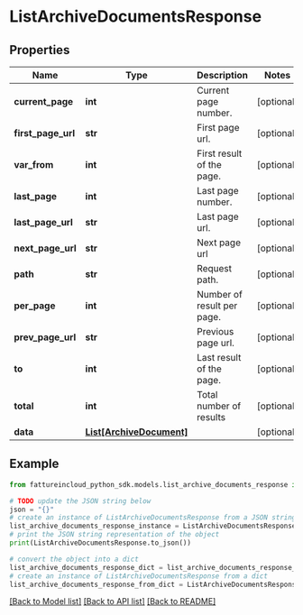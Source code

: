 # ListArchiveDocumentsResponse



## Properties

Name | Type | Description | Notes
------------ | ------------- | ------------- | -------------
**current_page** | **int** | Current page number. | [optional] 
**first_page_url** | **str** | First page url. | [optional] 
**var_from** | **int** | First result of the page. | [optional] 
**last_page** | **int** | Last page number. | [optional] 
**last_page_url** | **str** | Last page url. | [optional] 
**next_page_url** | **str** | Next page url | [optional] 
**path** | **str** | Request path. | [optional] 
**per_page** | **int** | Number of result per page. | [optional] 
**prev_page_url** | **str** | Previous page url. | [optional] 
**to** | **int** | Last result of the page. | [optional] 
**total** | **int** | Total number of results | [optional] 
**data** | [**List[ArchiveDocument]**](ArchiveDocument.md) |  | [optional] 

## Example

```python
from fattureincloud_python_sdk.models.list_archive_documents_response import ListArchiveDocumentsResponse

# TODO update the JSON string below
json = "{}"
# create an instance of ListArchiveDocumentsResponse from a JSON string
list_archive_documents_response_instance = ListArchiveDocumentsResponse.from_json(json)
# print the JSON string representation of the object
print(ListArchiveDocumentsResponse.to_json())

# convert the object into a dict
list_archive_documents_response_dict = list_archive_documents_response_instance.to_dict()
# create an instance of ListArchiveDocumentsResponse from a dict
list_archive_documents_response_from_dict = ListArchiveDocumentsResponse.from_dict(list_archive_documents_response_dict)
```
[[Back to Model list]](../README.md#documentation-for-models) [[Back to API list]](../README.md#documentation-for-api-endpoints) [[Back to README]](../README.md)


